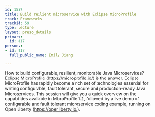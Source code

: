 ```yaml
---
id: 1557
title: Build reilient microservice with Eclipse MicroProfile
track: Frameworks
trackid: 59
type: lecture
layout: preso_details
primary:
  id: 817
persons:
- id: 817
  full_public_name: Emily Jiang

---
```

How to build configurable, resilient, monitorable Java Microservices? Eclipse MicroProfile (https://microprofile.io/) is the answer. Eclipse MicroProfile has rapidly become a rich set of technologies essential for writing configurable, fault tolerant, secure and production-ready Java Microservices. This session will give you a quick overview on the capabilities available in MicroProfile 1.2, followed by a live demo of configurable and fault tolerant microservice coding example, running on Open Liberty (https://openliberty.io/).